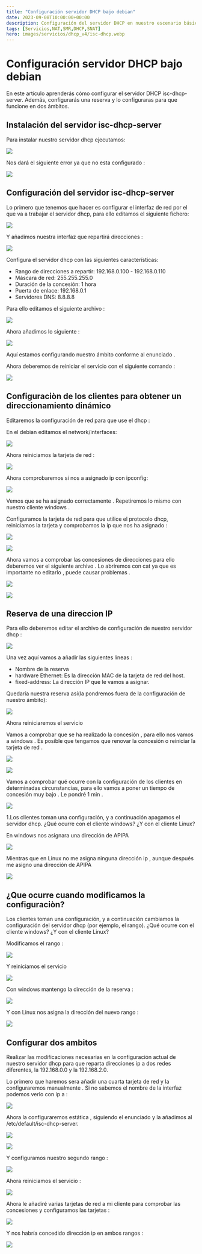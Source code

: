 ```yaml
---
title: "Configuración servidor DHCP bajo debian"
date: 2023-09-08T10:00:00+00:00
description: Configuración del servidor DHCP en nuestro escenario básico bajo debian 10
tags: [Servicios,NAT,SMR,DHCP,SNAT]
hero: images/servicios/dhcp_v4/isc-dhcp.webp
---
```

# Configuración servidor DHCP bajo debian
En este artículo aprenderás cómo configurar el servidor DHCP isc-dhcp-server. Además, configurarás una reserva y lo configuraras para que funcione en dos ámbitos.
## Instalación del servidor isc-dhcp-server
Para instalar nuestro servidor dhcp ejecutamos:

![](../img/Aspose.Words.5fca9cc1-3c81-4853-a5ed-a70b0122341b.015.png)

Nos dará el siguiente error ya que no esta configurado :

![](../img/Aspose.Words.5fca9cc1-3c81-4853-a5ed-a70b0122341b.016.png)


## Configuración del servidor isc-dhcp-server

Lo primero que tenemos que hacer es configurar el interfaz de red por el que va a trabajar el servidor dhcp, para ello editamos el siguiente fichero:

![](../img/Aspose.Words.5fca9cc1-3c81-4853-a5ed-a70b0122341b.017.png)

Y añadimos nuestra interfaz que repartirá direcciones :

![](../img/Aspose.Words.5fca9cc1-3c81-4853-a5ed-a70b0122341b.018.png)

Configura el servidor dhcp con las siguientes características:

- Rango de direcciones a repartir: 192.168.0.100 - 192.168.0.110
- Máscara de red: 255.255.255.0
- Duración de la concesión: 1 hora
- Puerta de enlace: 192.168.0.1
- Servidores DNS: 8.8.8.8

Para ello editamos el siguiente archivo :

![](../img/Aspose.Words.5fca9cc1-3c81-4853-a5ed-a70b0122341b.019.png)


Ahora añadimos lo siguiente :

![](../img/Aspose.Words.5fca9cc1-3c81-4853-a5ed-a70b0122341b.020.png)

Aquí estamos configurando nuestro ámbito conforme al enunciado .

Ahora deberemos de reiniciar el servicio con el siguiente comando :

![](../img/Aspose.Words.5fca9cc1-3c81-4853-a5ed-a70b0122341b.021.png)

## Configuraciòn de los clientes para obtener un direccionamiento dinámico

Editaremos la configuración de red para que use el dhcp :

En el debian editamos el network/interfaces:

![](../img/Aspose.Words.5fca9cc1-3c81-4853-a5ed-a70b0122341b.022.png)

Ahora reiniciamos la tarjeta de red :

![](../img/Aspose.Words.5fca9cc1-3c81-4853-a5ed-a70b0122341b.023.png)

Ahora comprobaremos si nos a asignado ip con ipconfig:

![](../img/Aspose.Words.5fca9cc1-3c81-4853-a5ed-a70b0122341b.024.png)

Vemos que se ha asignado correctamente . Repetiremos lo mismo con nuestro cliente windows .

Configuramos la tarjeta de red para que utilice el protocolo dhcp, reiniciamos la tarjeta  y comprobamos la ip que nos ha asignado :

![](../img/Aspose.Words.5fca9cc1-3c81-4853-a5ed-a70b0122341b.025.png)

![](../img/Aspose.Words.5fca9cc1-3c81-4853-a5ed-a70b0122341b.026.png)







Ahora vamos a comprobar las concesiones de direcciones para ello deberemos ver el siguiente archivo . Lo abriremos con cat ya que es importante no editarlo ,  puede causar problemas .

![](../img/Aspose.Words.5fca9cc1-3c81-4853-a5ed-a70b0122341b.027.png)

![](../img/Aspose.Words.5fca9cc1-3c81-4853-a5ed-a70b0122341b.028.png)







## Reserva de una direccion IP
Para ello deberemos editar el archivo de configuración de nuestro servidor dhcp :

![](../img/Aspose.Words.5fca9cc1-3c81-4853-a5ed-a70b0122341b.029.png)

Una vez aquí vamos a añadir las siguientes lineas :

- Nombre de la reserva
- hardware Ethernet: Es la dirección MAC de la tarjeta de red del host.
- fixed-address: La dirección IP que le vamos a asignar.

Quedaría nuestra reserva así(la pondremos fuera de la configuración de nuestro ámbito):

![](../img/Aspose.Words.5fca9cc1-3c81-4853-a5ed-a70b0122341b.030.png)

Ahora reiniciaremos el servicio

Vamos a comprobar que se ha realizado la concesión , para ello nos vamos a windows . Es posible que tengamos que renovar la concesión o reiniciar la tarjeta de red .

![](../img/Aspose.Words.5fca9cc1-3c81-4853-a5ed-a70b0122341b.031.png)

![](../img/Aspose.Words.5fca9cc1-3c81-4853-a5ed-a70b0122341b.032.png)



Vamos a comprobar qué ocurre con la configuración de los clientes en determinadas circunstancias, para ello vamos a poner un tiempo de concesión muy bajo . Le pondré 1 min .

![](../img/Aspose.Words.5fca9cc1-3c81-4853-a5ed-a70b0122341b.033.png)

1.Los clientes toman una configuración, y a continuación apagamos el servidor dhcp. ¿Qué ocurre con el cliente windows? ¿Y con el cliente Linux?

En windows nos asignara una dirección de APIPA

![](../img/Aspose.Words.5fca9cc1-3c81-4853-a5ed-a70b0122341b.034.png)

Mientras que en Linux no me asigna ninguna dirección ip , aunque después me asigno una dirección de APIPA

![](../img/Aspose.Words.5fca9cc1-3c81-4853-a5ed-a70b0122341b.035.png)





## ¿Que ocurre cuando modificamos la configuraciòn?
Los clientes toman una configuración, y a continuación cambiamos la configuración del servidor dhcp (por ejemplo, el rango). ¿Qué ocurre con el cliente windows? ¿Y con el cliente Linux?

Modificamos el rango :

![](../img/Aspose.Words.5fca9cc1-3c81-4853-a5ed-a70b0122341b.036.png)

Y reiniciamos el servicio

![](../img/Aspose.Words.5fca9cc1-3c81-4853-a5ed-a70b0122341b.037.png)

Con windows mantengo la dirección de la reserva   :

![](../img/Aspose.Words.5fca9cc1-3c81-4853-a5ed-a70b0122341b.038.png)

Y con Linux nos asigna la dirección del nuevo rango  :

![](../img/Aspose.Words.5fca9cc1-3c81-4853-a5ed-a70b0122341b.039.png)






## Configurar dos ambitos
Realizar las modificaciones necesarias en la configuración actual de nuestro servidor dhcp para que reparta direcciones ip a dos redes diferentes, la 192.168.0.0 y la 192.168.2.0.

Lo primero que haremos sera añadir una cuarta tarjeta de red  y la configuraremos manualmente . Si no sabemos el nombre de la interfaz podemos verlo con ip a :

![](../img/Aspose.Words.5fca9cc1-3c81-4853-a5ed-a70b0122341b.040.png)

Ahora la configuraremos estática  , siguiendo el enunciado y la añadimos al /etc/default/isc-dhcp-server.

![](../img/Aspose.Words.5fca9cc1-3c81-4853-a5ed-a70b0122341b.041.png)

![](../img/Aspose.Words.5fca9cc1-3c81-4853-a5ed-a70b0122341b.042.png)

Y configuramos nuestro segundo rango :

![](../img/Aspose.Words.5fca9cc1-3c81-4853-a5ed-a70b0122341b.043.png)

Ahora reiniciamos el servicio :

![](../img/Aspose.Words.5fca9cc1-3c81-4853-a5ed-a70b0122341b.044.png)


Ahora le añadiré varias tarjetas de red a mi cliente para comprobar las concesiones y configuramos las tarjetas  :

![](../img/Aspose.Words.5fca9cc1-3c81-4853-a5ed-a70b0122341b.045.png)

Y nos habría concedido dirección ip en ambos rangos :

![](../img/Aspose.Words.5fca9cc1-3c81-4853-a5ed-a70b0122341b.046.png)



